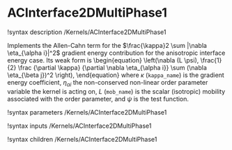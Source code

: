 # ACInterface2DMultiPhase1

!syntax description /Kernels/ACInterface2DMultiPhase1

Implements the Allen-Cahn term for the $\frac{\kappa}2 \sum |\nabla \eta_{\alpha i}|^2$ gradient
energy contribution for the anisotropic interface energy case. Its weak form is
\begin{equation}
\left(\nabla (L \psi), \frac{1}{2} \frac {\partial \kappa} {\partial \nabla \eta_{\alpha i}} \sum (\nabla \eta_{\beta j})^2  \right),
\end{equation}
where $\kappa$ (`kappa_name`) is the gradient energy coefficient, $\eta_{\alpha i}$ the non-conserved
non-linear order parameter variable the kernel is acting on, $L$ (`mob_name`) is
the scalar (isotropic) mobility associated with the order parameter, and $\psi$
is the test function.

!syntax parameters /Kernels/ACInterface2DMultiPhase1

!syntax inputs /Kernels/ACInterface2DMultiPhase1

!syntax children /Kernels/ACInterface2DMultiPhase1
